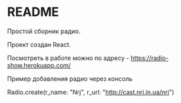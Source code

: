 # README

Простой сборник радио.

Проект создан React.

Посмотреть в работе можно по адресу - https://radio-show.herokuapp.com/
 
Пример добавления радио через консоль

Radio.create(r_name: "Nrj", r_url: "http://cast.nrj.in.ua/nrj")
